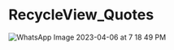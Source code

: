 # RecycleView_Quotes
![WhatsApp Image 2023-04-06 at 7 18 49 PM](https://user-images.githubusercontent.com/120078202/230399976-ab81f628-2f14-4e67-989a-326b4b674e21.jpeg)
